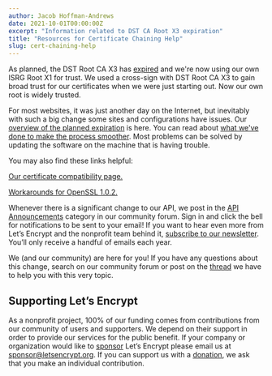```yaml
---
author: Jacob Hoffman-Andrews
date: 2021-10-01T00:00:00Z
excerpt: "Information related to DST CA Root X3 expiration"
title: "Resources for Certificate Chaining Help"
slug: cert-chaining-help
---
```


As planned, the DST Root CA X3 has [expired](/docs/dst-root-ca-x3-expiration-september-2021/) and we're now using our own ISRG Root X1 for trust. We used a cross-sign with DST Root CA X3 to gain broad trust for our certificates when we were just starting out. Now our own root is widely trusted. 

For most websites, it was just another day on the Internet, but inevitably with such a big change some sites and configurations have issues. Our [overview of the planned expiration](/docs/dst-root-ca-x3-expiration-september-2021/) is here. You can read about [what we've done to make the process smoother](/2020/12/21/extending-android-compatibility.html). Most problems can be solved by updating the software on the machine that is having trouble. 

You may also find these links helpful:

[Our certificate compatibility page.](/docs/certificate-compatibility/)

[Workarounds for OpenSSL 1.0.2.](https://www.openssl.org/blog/blog/2021/09/13/LetsEncryptRootCertExpire/)

Whenever there is a significant change to our API, we post in the [API Announcements](https://community.letsencrypt.org/c/api-announcements/18) category in our community forum. Sign in and click the bell for notifications to be sent to your email! If you want to hear even more from Let’s Encrypt and the nonprofit team behind it, [subscribe to our newsletter](https://mailchi.mp/letsencrypt.org/fjp6ha1gad). You’ll only receive a handful of emails each year.

We (and our community) are here for you! If you have any questions about this change, search on our community forum or post on the [thread](https://community.letsencrypt.org/t/help-thread-for-dst-root-ca-x3-expiration-september-2021/149190/361) we have to help you with this very topic.

## Supporting Let’s Encrypt
As a nonprofit project, 100% of our funding comes from contributions from our community of users and supporters. We depend on their support in order to provide our services for the public benefit. If your company or organization would like to [sponsor](/become-a-sponsor/) Let’s Encrypt please email us at [sponsor@letsencrypt.org](mailto:sponsor@letsencrypt.org). If you can support us with a [donation](/donate/), we ask that you make an individual contribution.
